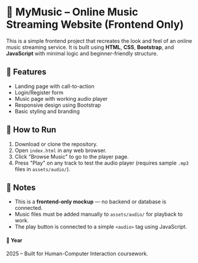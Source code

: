 # 🎵 MyMusic – Online Music Streaming Website (Frontend Only)

This is a simple frontend project that recreates the look and feel of an online music streaming service. It is built using **HTML**, **CSS**, **Bootstrap**, and **JavaScript** with minimal logic and beginner-friendly structure.

## 🧱 Features
- Landing page with call-to-action
- Login/Register form
- Music page with working audio player
- Responsive design using Bootstrap
- Basic styling and branding

## 🚀 How to Run
1. Download or clone the repository.
2. Open `index.html` in any web browser.
3. Click "Browse Music" to go to the player page.
4. Press "Play" on any track to test the audio player (requires sample `.mp3` files in `assets/audio/`).

## 📌 Notes
- This is a **frontend-only mockup** — no backend or database is connected.
- Music files must be added manually to `assets/audio/` for playback to work.
- The play button is connected to a simple `<audio>` tag using JavaScript.

#### 📅 Year
2025 – Built for Human-Computer Interaction coursework.